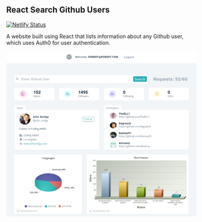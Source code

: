 ## React Search Github Users

[![Netlify Status](https://api.netlify.com/api/v1/badges/3e51f972-9220-41bb-b46e-7bb40aa02dd3/deploy-status)](https://app.netlify.com/sites/search-github-users-react-hrodberht/deploys)

A website built using React that lists information about any Github user, which uses Auth0 for user authentication.

![Preview](https://github.com/Hrodberht/react-search-github-users/blob/main/desktop-preview.jpg)
